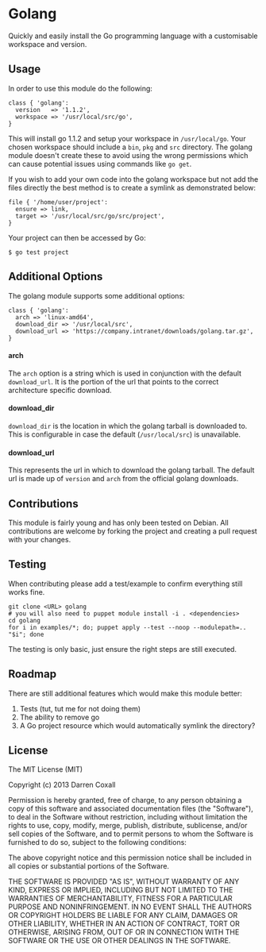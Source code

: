 # Golang
Quickly and easily install the Go programming language with a customisable workspace and version.

## Usage
In order to use this module do the following:

    class { 'golang':
      version   => '1.1.2',
      workspace => '/usr/local/src/go',
    }

This will install go 1.1.2 and setup your workspace in `/usr/local/go`. Your chosen workspace should include a `bin`, `pkg` and `src` directory. The golang module doesn't create these to avoid using the wrong permissions which can cause potential issues using commands like `go get`.

If you wish to add your own code into the golang workspace but not add the files directly the best method is to create a symlink as demonstrated below:

    file { '/home/user/project':
      ensure => link,
      target => '/usr/local/src/go/src/project',
    }

Your project can then be accessed by Go:

    $ go test project

## Additional Options
The golang module supports some additional options:

    class { 'golang':
      arch => 'linux-amd64',
      download_dir => '/usr/local/src',
      download_url => 'https://company.intranet/downloads/golang.tar.gz',
    }

#### arch
The `arch` option is a string which is used in conjunction with the default `download_url`. It is the portion of the url that points to the correct architecture specific download.

#### download_dir
`download_dir` is the location in which the golang tarball is downloaded to. This is configurable in case the default (`/usr/local/src`) is unavailable.

#### download_url
This represents the url in which to download the golang tarball. The default url is made up of `version` and `arch` from the official golang downloads.

## Contributions
This module is fairly young and has only been tested on Debian. All contributions are welcome by forking the project and creating a pull request with your changes.

## Testing
When contributing please add a test/example to confirm everything still works fine.

    git clone <URL> golang
    # you will also need to puppet module install -i . <dependencies>
    cd golang
    for i in examples/*; do; puppet apply --test --noop --modulepath=.. "$i"; done

The testing is only basic, just ensure the right steps are still executed.

## Roadmap
There are still additional features which would make this module better:

1. Tests (tut, tut me for not doing them)
2. The ability to remove go
3. A Go project resource which would automatically symlink the directory?

## License

The MIT License (MIT)

Copyright (c) 2013 Darren Coxall

Permission is hereby granted, free of charge, to any person obtaining a copy
of this software and associated documentation files (the "Software"), to deal
in the Software without restriction, including without limitation the rights
to use, copy, modify, merge, publish, distribute, sublicense, and/or sell
copies of the Software, and to permit persons to whom the Software is
furnished to do so, subject to the following conditions:

The above copyright notice and this permission notice shall be included in all
copies or substantial portions of the Software.

THE SOFTWARE IS PROVIDED "AS IS", WITHOUT WARRANTY OF ANY KIND, EXPRESS OR
IMPLIED, INCLUDING BUT NOT LIMITED TO THE WARRANTIES OF MERCHANTABILITY,
FITNESS FOR A PARTICULAR PURPOSE AND NONINFRINGEMENT. IN NO EVENT SHALL THE
AUTHORS OR COPYRIGHT HOLDERS BE LIABLE FOR ANY CLAIM, DAMAGES OR OTHER
LIABILITY, WHETHER IN AN ACTION OF CONTRACT, TORT OR OTHERWISE, ARISING FROM,
OUT OF OR IN CONNECTION WITH THE SOFTWARE OR THE USE OR OTHER DEALINGS IN THE
SOFTWARE.
